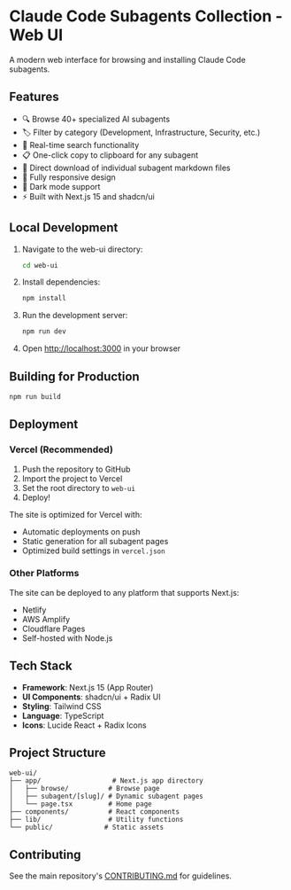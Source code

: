 # Claude Code Subagents Collection - Web UI

A modern web interface for browsing and installing Claude Code subagents.

## Features

- 🔍 Browse 40+ specialized AI subagents
- 🏷️ Filter by category (Development, Infrastructure, Security, etc.)
- 🔎 Real-time search functionality
- 📋 One-click copy to clipboard for any subagent
- 💾 Direct download of individual subagent markdown files
- 📱 Fully responsive design
- 🌙 Dark mode support
- ⚡ Built with Next.js 15 and shadcn/ui

## Local Development

1. Navigate to the web-ui directory:
   ```bash
   cd web-ui
   ```

2. Install dependencies:
   ```bash
   npm install
   ```

3. Run the development server:
   ```bash
   npm run dev
   ```

4. Open [http://localhost:3000](http://localhost:3000) in your browser

## Building for Production

```bash
npm run build
```

## Deployment

### Vercel (Recommended)

1. Push the repository to GitHub
2. Import the project to Vercel
3. Set the root directory to `web-ui`
4. Deploy!

The site is optimized for Vercel with:
- Automatic deployments on push
- Static generation for all subagent pages
- Optimized build settings in `vercel.json`

### Other Platforms

The site can be deployed to any platform that supports Next.js:
- Netlify
- AWS Amplify
- Cloudflare Pages
- Self-hosted with Node.js

## Tech Stack

- **Framework**: Next.js 15 (App Router)
- **UI Components**: shadcn/ui + Radix UI
- **Styling**: Tailwind CSS
- **Language**: TypeScript
- **Icons**: Lucide React + Radix Icons

## Project Structure

```
web-ui/
├── app/                  # Next.js app directory
│   ├── browse/          # Browse page
│   ├── subagent/[slug]/ # Dynamic subagent pages
│   └── page.tsx         # Home page
├── components/          # React components
├── lib/                 # Utility functions
└── public/             # Static assets
```

## Contributing

See the main repository's [CONTRIBUTING.md](../CONTRIBUTING.md) for guidelines.